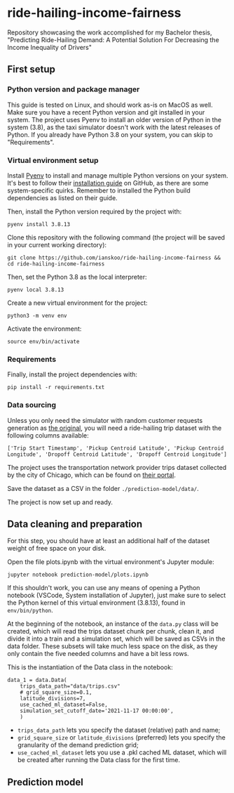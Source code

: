 # ride-hailing-income-fairness
Repository showcasing the work accomplished for my Bachelor thesis, "Predicting Ride-Hailing Demand: A Potential Solution For Decreasing the Income Inequality of Drivers"

## First setup

### Python version and package manager

This guide is tested on Linux, and should work as-is on MacOS as well.
Make sure you have a recent Python version and git installed in your system. The project uses Pyenv to install an older version of Python in the system (3.8), as the taxi simulator doesn't work with the latest releases of Python. If you already have Python 3.8 on your system, you can skip to "Requirements".
<!-- The project uses [Pipenv](https://pipenv.pypa.io/en/latest/) to efficiently manage a virtual environment using Python 3.8, as the taxi simulator has old dependencies that don't work under the latest Python versions.

If you don't have Pipenv but you have Python and Pip installed, input this command in a shell:

`pip install pipenv` -->

### Virtual environment setup

Install [Pyenv](https://github.com/pyenv/pyenv#installation) to install and manage multiple Python versions on your system. It's best to follow their [installation guide](https://github.com/pyenv/pyenv#installation) on GitHub, as there are some system-specific quirks. Remember to installed the Python build dependencies as listed on their guide.

Then, install the Python version required by the project with:

`pyenv install 3.8.13`


Clone this repository with the following command (the project will be saved in your current working directory):

`git clone https://github.com/ianskoo/ride-hailing-income-fairness && cd ride-hailing-income-fairness`

Then, set the Python 3.8 as the local interpreter:

`pyenv local 3.8.13`

Create a new virtual environment for the project:

`python3 -m venv env`

Activate the environment:

`source env/bin/activate`

### Requirements

Finally, install the project dependencies with:

`pip install -r requirements.txt`

### Data sourcing

Unless you only need the simulator with random customer requests generation as [the original](https://github.com/bokae/taxi), you will need a ride-hailing trip dataset with the following columns available:

`['Trip Start Timestamp', 'Pickup Centroid Latitude', 'Pickup Centroid Longitude', 'Dropoff Centroid Latitude', 'Dropoff Centroid Longitude']`

The project uses the transportation network provider trips dataset collected by the city of Chicago, which can be found on [their portal](https://data.cityofchicago.org/Transportation/Transportation-Network-Providers-Trips/m6dm-c72p).

Save the dataset as a CSV in the folder `./prediction-model/data/`. 
<!-- _OPTIONAL: You can rename the csv 'trips.csv' and run the script `shrink_csv.py` to extract a new csv from it keeping only the above mentioned columns to reduce space usage and computation time._ -->

The project is now set up and ready.


## Data cleaning and preparation

For this step, you should have at least an additional half of the dataset weight of free space on your disk.

Open the file plots.ipynb with the virtual environment's Jupyter module:

`jupyter notebook prediction-model/plots.ipynb`

If this shouldn't work, you can use any means of opening a Python notebook (VSCode, System installation of Jupyter), just make sure to select the Python kernel of this virtual environment (3.8.13), found in `env/bin/python`.

At the beginning of the notebook, an instance of the `data.py` class will be created, which will read the trips dataset chunk per chunk, clean it, and divide it into a train and a simulation set, which will be saved as CSVs in the data folder. These subsets will take much less space on the disk, as they only contain the five needed columns and have a bit less rows.

This is the instantiation of the Data class in the notebook:

```
data_1 = data.Data(
    trips_data_path="data/trips.csv"
    # grid_square_size=0.1,
    latitude_divisions=7,
    use_cached_ml_dataset=False,
    simulation_set_cutoff_date='2021-11-17 00:00:00',
    )
```
* `trips_data_path` lets you specify the dataset (relative) path and name;
* `grid_square_size` or `latitude_divisions` (preferred) lets you specify the granularity of the demand prediction grid;
* `use_cached_ml_dataset` lets you use a .pkl cached ML dataset, which will be created after running the Data class for the first time.




## Prediction model

